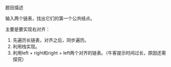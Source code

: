 题目描述

输入两个链表，找出它们的第一个公共结点。

主要是要实现右对齐：

1. 先遍历长链表，对齐之后，同步遍历。
2. 利用栈实现。
3. 利用left + right和right + left两个对齐的链表。（牛客提示时间过长，原因还需探究）